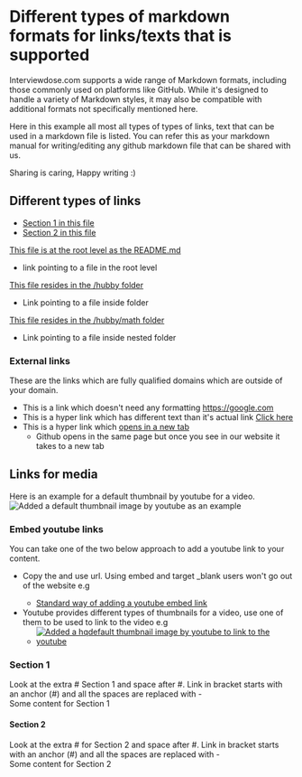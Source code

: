# Different types of markdown formats for links/texts that is supported
Interviewdose.com supports a wide range of Markdown formats, including those commonly used on platforms like GitHub. While it's designed to handle a variety of Markdown styles, it may also be compatible with additional formats not specifically mentioned here.  

Here in this example all most all types of types of links, text that can be used in a markdown file is listed. You can refer this as your markdown manual for writing/editing any github markdown file that can be shared with us.

Sharing is caring, Happy writing :)

## Different types of links

- [Section 1 in this file](#section-1)
- [Section 2 in this file](#section-2)

[This file is at the root level as the README.md](file2.md)
  - link pointing to a file in the root level
    
[This file resides in the /hubby folder](/hubby/projects.md)
  - Link pointing to a file inside folder
    
[This file resides in the /hubby/math folder](./hubby/math/list1.md)
  - Link pointing to a file inside nested folder
    
### External links
These are the links which are fully qualified domains 
which are outside of your domain.
- This is a link which doesn't need any formatting https://google.com
- This is a hyper link which has different text than it's actual link [Click here](https://google.com)
- This is a hyper link which <a href="https://google.com" target="_blank">opens in a new tab</a>
  - Github opens in the same page but once you see in our website it takes to a new tab
    
## Links for media
Here is an example for a default thumbnail by youtube for a video.  
![Added a default thumbnail image by youtube as an example](https://img.youtube.com/vi/Pz0CbXA4mn8/default.jpg)
  
### Embed youtube links
You can take one of the two below approach to add a youtube link to your content. 
- Copy the <youtubeId> and use <embed> url. Using embed and target _blank users won't go out of the website e.g
  - <a href="https://youtube.com/embed/HvMc-ECHTWk" target="_blank">Standard way of adding a youtube embed link</a>
- Youtube provides different types of thumbnails for a video, use one of them to be used to link to the video e.g
  - [![Added a hqdefault thumbnail image by youtube to link to the youtube](https://img.youtube.com/vi/Pz0CbXA4mn8/hqdefault.jpg)](https://youtube.com/embed/Pz0CbXA4mn8)

### Section 1
Look at the extra # Section 1 and space after #. Link in bracket starts with an anchor (#) and all the spaces are replaced with -  
Some content for Section 1

#### Section 2
Look at the extra # for Section 2 and space after #. Link in bracket starts with an anchor (#) and all the spaces are replaced with -  
Some content for Section 2
